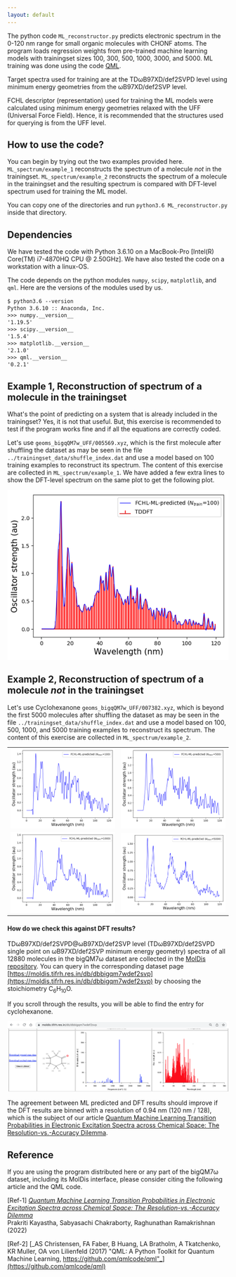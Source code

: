 ```yaml
---
layout: default
---
```

The python code `ML_reconstructor.py` predicts electronic spectrum in the 0-120 nm range for small organic molecules with CHONF atoms. The program loads 
regression weights from pre-trained machine learning models with trainingset sizes 100, 300, 500, 1000, 3000, and 5000. ML training was done using the code [QML](https://www.qmlcode.org/).

Target spectra used for training are at the TDωB97XD/def2SVPD level using minimum energy geometries from the ωB97XD/def2SVP level. 

FCHL descriptor (representation) used for training the ML models were calculated using minimum energy geometries relaxed with the UFF (Universal Force Field). Hence, it is recommended that the structures used for querying is from the UFF level. 

## How to use the code?
You can begin by trying out the two examples provided here. `ML_spectrum/example_1` reconstructs the spectrum of a molecule _not_ in the trainingset. `ML_spectrum/example_2` reconstructs the spectrum of a molecule in the trainingset and the resulting spectrum is compared with DFT-level spectrum used for training the ML model.        

You can copy one of the directories and run `python3.6 ML_reconstructor.py` inside that directory.        

## Dependencies

We have tested the code with Python 3.6.10 on a MacBook-Pro [Intel(R) Core(TM) i7-4870HQ CPU @ 2.50GHz]. We have also tested the code on a workstation with a linux-OS. 

The code depends on the python modules `numpy`, `scipy`, `matplotlib`, and `qml`. Here are the versions of the modules used by us. 

```
$ python3.6 --version
Python 3.6.10 :: Anaconda, Inc.
>>> numpy.__version__
'1.19.5'
>>> scipy.__version__
'1.5.4'
>>> matplotlib.__version__
'2.1.0'
>>> qml.__version__
'0.2.1'
```


## Example 1, Reconstruction of spectrum of a molecule in the trainingset    
What's the point of predicting on a system that is already included in the trainingset? Yes, it is not that useful. But, this exercise is recommended to test if the program works fine and if all the equations are correctly coded. 

Let's use `geoms_bigqQM7w_UFF/005569.xyz`, which is the first molecule after shuffling the dataset as may be seen in the file `../trainingset_data/shuffle_index.dat` and use a model based on 100 training examples to reconstruct its spectrum. The content of this exercise are collected in `ML_spectrum/example_1`. We have added a few extra lines to show the DFT-level spectrum on the same plot to get the following plot.

![image](./example_1/query_spec_reconstructed.png)

## Example 2, Reconstruction of spectrum of a molecule _not_ in the trainingset    
Let's use Cyclohexanone `geoms_bigqQM7w_UFF/007382.xyz`, which is beyond the first 5000 molecules after shuffling the dataset as may be seen in the file `../trainingset_data/shuffle_index.dat` and use a model based on 100, 500, 1000, and 5000 training examples to reconstruct its spectrum. The content of this exercise are collected in `ML_spectrum/example_2`.

<table>
  <tr>
    <td> <img src="./example_2/query_spec_reconstructed_0100.png"  alt="1" width = 360px  ></td>
    <td><img src="./example_2/query_spec_reconstructed_0500.png" alt="2" width = 360px ></td>
   </tr> 
   <tr>
      <td><img src="./example_2/query_spec_reconstructed_1000.png" alt="3" width = 360px></td>
      <td><img src="./example_2/query_spec_reconstructed_5000.png" alt="4" width = 360px></td>
  </tr>
</table>

#### How do we check this against DFT results? 
TDωB97XD/def2SVPD@ωB97XD/def2SVP level (TDωB97XD/def2SVPD single point on ωB97XD/def2SVP minimum energy geometry) spectra of all 12880 molecules in the bigQM7ω dataset are collected in the [MolDis repository](http://moldis.tifrh.res.in). You can query in the corresponding dataset page [https://moldis.tifrh.res.in/db/dbbigqm7wdef2svp](https://moldis.tifrh.res.in/db/dbbigqm7wdef2svp) by choosing the stoichiometry C<sub>6</sub>H<sub>10</sub>O. 
 
If you scroll through the results, you will be able to find the entry for cyclohexanone.  

![image](./example_2/MolDis_cycolhexanone.png)

The agreement between ML predicted and DFT results should improve if the DFT results are binned with a resolution of 0.94 nm (120 nm / 128), which is the subject of our article [Quantum Machine Learning Transition Probabilities in Electronic Excitation Spectra across Chemical Space: The Resolution-vs.-Accuracy Dilemma](https://doi.org/10.48550/arXiv.2110.11798).

## Reference
If you are using the program distributed here or any part of the bigQM7ω dataset, including its MolDis interface, please consider citing the following article and the QML code.        

[Ref-1] [_Quantum Machine Learning Transition Probabilities in Electronic Excitation Spectra across Chemical Space: The Resolution-vs.-Accuracy Dilemma_](https://arxiv.org/abs/2110.11798)                
Prakriti Kayastha, Sabyasachi Chakraborty, Raghunathan Ramakrishnan (2022)     

[Ref-2] [_AS Christensen, FA Faber, B Huang, LA Bratholm, A Tkatchenko, KR Muller, OA von Lilienfeld (2017) "QML: A Python Toolkit for Quantum Machine Learning, https://github.com/qmlcode/qml"_](https://github.com/qmlcode/qml)     

